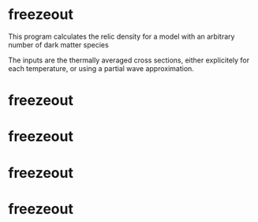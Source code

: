 # freezeout

This program calculates the relic density for a model with an arbitrary number of dark matter species

The inputs are the thermally averaged cross sections, either explicitely for each temperature, or using
a partial wave approximation.
# freezeout
# freezeout
# freezeout
# freezeout
